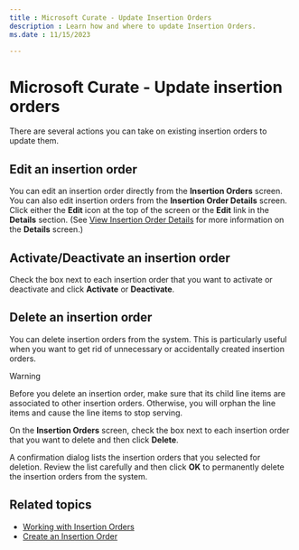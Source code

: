 ```yaml
---
title : Microsoft Curate - Update Insertion Orders
description : Learn how and where to update Insertion Orders. 
ms.date : 11/15/2023

---
```



# Microsoft Curate - Update insertion orders

There are several actions you can take on existing insertion orders to
update them.

## Edit an insertion order

You can edit an insertion order directly from the
**Insertion Orders** screen. You can
also edit insertion orders from the
**Insertion Order Details** screen.
Click either the **Edit** icon at the top
of the screen or the **Edit** link in the
**Details** section. (See [View Insertion Order Details](view-insertion-order-details.md) for more information on the
**Details** screen.)

## Activate/Deactivate an insertion order

Check the box next to each insertion order that you want to activate or
deactivate and click **Activate** or
**Deactivate**.

## Delete an insertion order

You can delete insertion orders from the system. This is particularly
useful when you want to get rid of unnecessary or accidentally created
insertion orders.

> [!WARNING]
> Before you delete an insertion order, make sure that its child line items are associated to other insertion orders. Otherwise, you will orphan the line items and cause the line items to stop serving.

On the **Insertion Orders** screen,
check the box next to each insertion order that you want to delete and
then click **Delete**.

A confirmation dialog lists the insertion orders that you selected for
deletion. Review the list carefully and then click
**OK** to permanently delete the insertion
orders from the system.

## Related topics

- [Working with Insertion Orders](working-with-insertion-orders.md)
- [Create an Insertion Order](create-an-insertion-order.md)
